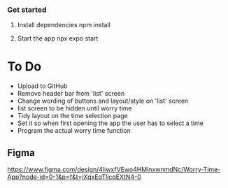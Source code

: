 ### Get started

1. Install dependencies
   npm install

2. Start the app
   npx expo start

# To Do

- Upload to GitHub
- Remove header bar from 'list' screen
- Change wording of buttons and layout/style on 'list' screen
- list screen to be hidden until worry time
- Tidy layout on the time selection page
- Set it so when first opening the app the user has to select a time
- Program the actual worry time function

## Figma
https://www.figma.com/design/4liwxfVEwo4HMlnxwnmdNc/Worry-Time-App?node-id=0-1&p=f&t=jXqxEqTljcqEXtN4-0